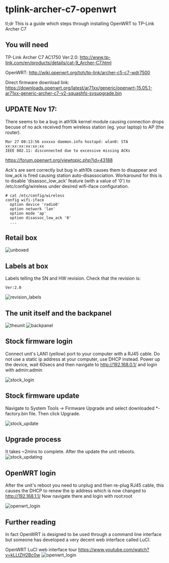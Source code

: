 # tplink-archer-c7-openwrt

tl;dr This is a guide which steps through installing OpenWRT to TP-Link Archer C7

You will need
---

TP-Link Archer C7 AC1750 Ver:2.0: http://www.tp-link.com/en/products/details/cat-9_Archer-C7.html
 
OpenWRT: http://wiki.openwrt.org/toh/tp-link/archer-c5-c7-wdr7500

Direct firmware download link: https://downloads.openwrt.org/latest/ar71xx/generic/openwrt-15.05.1-ar71xx-generic-archer-c7-v2-squashfs-sysupgrade.bin

UPDATE Nov 17:
---
There seems to be a bug in ath10k kernel module causing connection drops becuse of no ack received from wireless station (eg. your laptop) to AP (the router).
```
Mar 27 08:13:56 xxxxxx daemon.info hostapd: wlan0: STA xx:xx:xx:xx:xx:xx
IEEE 802.11: disconnected due to excessive missing ACKs
```
https://forum.openwrt.org/viewtopic.php?id=43188

Ack's are sent correctly but bug in ath10k causes them to disappear and low_ack is fired causing station auto-disassociation. Workaround for this is to disable 'disassoc_low_ack' feature (with a value of '0') to /etc/config/wireless under desired wifi-iface configuration.
```
# cat /etc/config/wireless
config wifi-iface
  option device 'radio0'
  option network 'lan'
  option mode 'ap'
  option disassoc_low_ack '0'
  ...
```

Retail box
---
![unboxed](https://raw.githubusercontent.com/enyone/tplink-archer-c7-openwrt/master/unboxed.JPG)

Labels at box
---
Labels telling the SN and HW revision. Check that the revision is:
```
Ver:2.0
```

![revision_labels](https://raw.githubusercontent.com/enyone/tplink-archer-c7-openwrt/master/revision_labels.JPG)

The unit itself and the backpanel
---
![theunit](https://raw.githubusercontent.com/enyone/tplink-archer-c7-openwrt/master/theunit.JPG)
![backpanel](https://raw.githubusercontent.com/enyone/tplink-archer-c7-openwrt/master/backpanel.JPG)

Stock firmware login
---
Connect unit's LAN1 (yellow) port to your computer with a RJ45 cable. Do not use a static ip address at your computer, use DHCP instead. Power up the device, wait 60secs and then navigate to http://192.168.0.1/ and login with admin:admin

![stock_login](https://raw.githubusercontent.com/enyone/tplink-archer-c7-openwrt/master/stock_login.jpg)

Stock firmware update
---
Navigate to System Tools -> Firmware Upgrade and select downloaded *-factory.bin file. Then click Upgrade.

![stock_update](https://raw.githubusercontent.com/enyone/tplink-archer-c7-openwrt/master/stock_update.jpg)

Upgrade process
---
It takes ~2mins to complete. After the update the unit reboots.
![stock_updating](https://raw.githubusercontent.com/enyone/tplink-archer-c7-openwrt/master/stock_updating.jpg)

OpenWRT login
---
After the unit's reboot you need to unplug and then re-plug RJ45 cable, this causes the DHCP to renew the ip address which is now changed to http://192.168.1.1/ Now navigate there and login with root:root

![openwrt_login](https://raw.githubusercontent.com/enyone/tplink-archer-c7-openwrt/master/openwrt_login.jpg)

Further reading
---
In fact OpenWRT is designed to be used through a command line interface but someone has developed a very decent web interface called LuCI.

OpenWRT LuCI web interface tour https://www.youtube.com/watch?v=kLLtZH2Bc0w
![openwrt_login](https://raw.githubusercontent.com/enyone/tplink-archer-c7-openwrt/master/openwrt_working.jpg)
